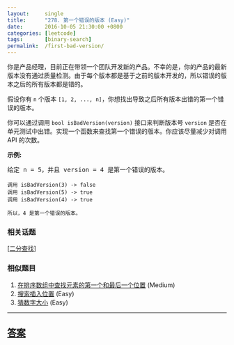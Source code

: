 ```yaml
---
layout:     single
title:      "278. 第一个错误的版本 (Easy)"
date:       2016-10-05 21:30:00 +0800
categories: [leetcode]
tags:       [binary-search]
permalink:  /first-bad-version/
---
```


<p>你是产品经理，目前正在带领一个团队开发新的产品。不幸的是，你的产品的最新版本没有通过质量检测。由于每个版本都是基于之前的版本开发的，所以错误的版本之后的所有版本都是错的。</p>

<p>假设你有 <code>n</code> 个版本 <code>[1, 2, ..., n]</code>，你想找出导致之后所有版本出错的第一个错误的版本。</p>

<p>你可以通过调用&nbsp;<code>bool isBadVersion(version)</code>&nbsp;接口来判断版本号 <code>version</code> 是否在单元测试中出错。实现一个函数来查找第一个错误的版本。你应该尽量减少对调用 API 的次数。</p>

<p><strong>示例:</strong></p>

<pre>给定 n = 5，并且 version = 4 是第一个错误的版本。

<code>调用 isBadVersion(3) -&gt; false
调用 isBadVersion(5)&nbsp;-&gt; true
调用 isBadVersion(4)&nbsp;-&gt; true

所以，4 是第一个错误的版本。&nbsp;</code></pre>

### 相关话题
  [[二分查找](https://github.com/openset/leetcode/tree/master/tag/binary-search/README.md)]

### 相似题目
  1. [在排序数组中查找元素的第一个和最后一个位置](/find-first-and-last-position-of-element-in-sorted-array) (Medium)
  1. [搜索插入位置](/search-insert-position) (Easy)
  1. [猜数字大小](/guess-number-higher-or-lower) (Easy)

---

## [答案](https://github.com/openset/leetcode/tree/master/problems/first-bad-version)
